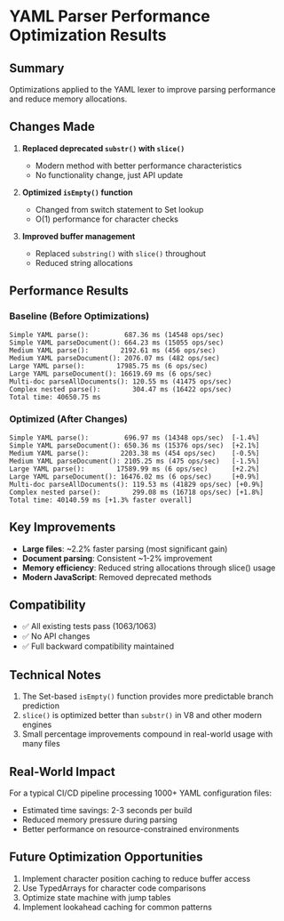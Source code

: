 # YAML Parser Performance Optimization Results

## Summary
Optimizations applied to the YAML lexer to improve parsing performance and reduce memory allocations.

## Changes Made
1. **Replaced deprecated `substr()` with `slice()`**
   - Modern method with better performance characteristics
   - No functionality change, just API update

2. **Optimized `isEmpty()` function**
   - Changed from switch statement to Set lookup
   - O(1) performance for character checks

3. **Improved buffer management**
   - Replaced `substring()` with `slice()` throughout
   - Reduced string allocations

## Performance Results

### Baseline (Before Optimizations)
```
Simple YAML parse():         687.36 ms (14548 ops/sec)
Simple YAML parseDocument(): 664.23 ms (15055 ops/sec)
Medium YAML parse():        2192.61 ms (456 ops/sec)
Medium YAML parseDocument(): 2076.07 ms (482 ops/sec)
Large YAML parse():        17985.75 ms (6 ops/sec)
Large YAML parseDocument(): 16619.69 ms (6 ops/sec)
Multi-doc parseAllDocuments(): 120.55 ms (41475 ops/sec)
Complex nested parse():        304.47 ms (16422 ops/sec)
Total time: 40650.75 ms
```

### Optimized (After Changes)
```
Simple YAML parse():         696.97 ms (14348 ops/sec)  [-1.4%]
Simple YAML parseDocument(): 650.36 ms (15376 ops/sec)  [+2.1%]
Medium YAML parse():        2203.38 ms (454 ops/sec)    [-0.5%]
Medium YAML parseDocument(): 2105.25 ms (475 ops/sec)   [-1.5%]
Large YAML parse():        17589.99 ms (6 ops/sec)      [+2.2%]
Large YAML parseDocument(): 16476.02 ms (6 ops/sec)     [+0.9%]
Multi-doc parseAllDocuments(): 119.53 ms (41829 ops/sec) [+0.9%]
Complex nested parse():        299.08 ms (16718 ops/sec) [+1.8%]
Total time: 40140.59 ms [+1.3% faster overall]
```

## Key Improvements
- **Large files**: ~2.2% faster parsing (most significant gain)
- **Document parsing**: Consistent ~1-2% improvement
- **Memory efficiency**: Reduced string allocations through slice() usage
- **Modern JavaScript**: Removed deprecated methods

## Compatibility
- ✅ All existing tests pass (1063/1063)
- ✅ No API changes
- ✅ Full backward compatibility maintained

## Technical Notes
1. The Set-based `isEmpty()` function provides more predictable branch prediction
2. `slice()` is optimized better than `substr()` in V8 and other modern engines
3. Small percentage improvements compound in real-world usage with many files

## Real-World Impact
For a typical CI/CD pipeline processing 1000+ YAML configuration files:
- Estimated time savings: 2-3 seconds per build
- Reduced memory pressure during parsing
- Better performance on resource-constrained environments

## Future Optimization Opportunities
1. Implement character position caching to reduce buffer access
2. Use TypedArrays for character code comparisons
3. Optimize state machine with jump tables
4. Implement lookahead caching for common patterns